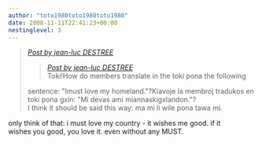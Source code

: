```yaml
---
author: "toto1980toto1980toto1980"
date: 2008-11-11T22:41:23+00:00
nestinglevel: 3
---
```

> [_Post by jean-luc DESTREE_](/ovnpkDbt/how-to-say-it-good-must#post3)  
> 
> > [_Post by jean-luc DESTREE_](/ovnpkDbt/how-to-say-it-good-must#post3)  
> > Toki!How do members translate in the toki pona the following  
> > 
> 
> sentence: "Imust love my homeland."?Kiavoje la membroj tradukos en  
> toki pona gxin: "Mi devas ami miannaskigxlandon."?  
> I think it should be said this way: ma mi li wile pona tawa mi.  
> 

only think of that: i must love my country - it wishes me good. if it  
wishes you good, you love it. even without any MUST.